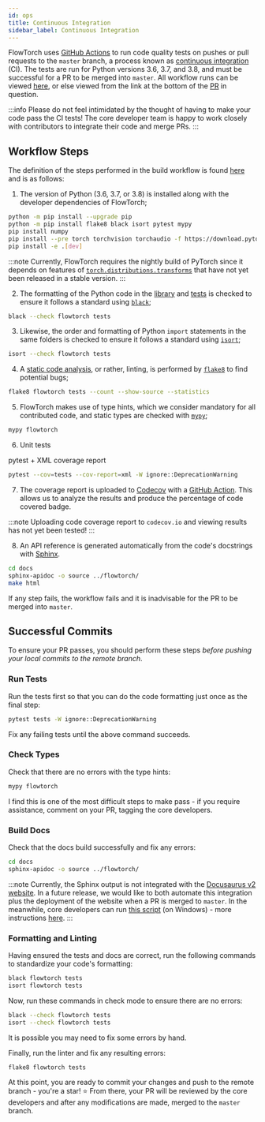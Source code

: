```yaml
---
id: ops
title: Continuous Integration
sidebar_label: Continuous Integration
---
```


FlowTorch uses [GitHub Actions](https://docs.github.com/en/actions) to run code quality tests on pushes or pull requests to the `master` branch, a process known as [continuous integration](https://en.wikipedia.org/wiki/Continuous_integration) (CI). The tests are run for Python versions 3.6, 3.7, and 3.8, and must be successful for a PR to be merged into `master`. All workflow runs can be viewed [here](https://github.com/facebookincubator/flowtorch/actions), or else viewed from the link at the bottom of the [PR](https://github.com/facebookincubator/flowtorch/pulls) in question.

:::info
Please do not feel intimidated by the thought of having to make your code pass the CI tests! The core developer team is happy to work closely with contributors to integrate their code and merge PRs.
:::

## Workflow Steps
The definition of the steps performed in the build workflow is found [here](https://github.com/facebookincubator/flowtorch/blob/master/.github/workflows/python-package.yml) and is as follows:

1. The version of Python (3.6, 3.7, or 3.8) is installed along with the developer dependencies of FlowTorch;
```bash
python -m pip install --upgrade pip
python -m pip install flake8 black isort pytest mypy
pip install numpy
pip install --pre torch torchvision torchaudio -f https://download.pytorch.org/whl/nightly/cpu/torch_nightly.html
pip install -e .[dev]
```
:::note
Currently, FlowTorch requires the nightly build of PyTorch since it depends on features of [`torch.distributions.transforms`](https://github.com/pytorch/pytorch/blob/master/torch/distributions/transforms.py) that have not yet been released in a stable version.
:::

2. The formatting of the Python code in the [library](https://github.com/facebookincubator/flowtorch/tree/master/flowtorch) and [tests](https://github.com/facebookincubator/flowtorch/tree/master/tests) is checked to ensure it follows a standard using [`black`](https://black.readthedocs.io/en/stable/);
```bash
black --check flowtorch tests
```
3. Likewise, the order and formatting of Python `import` statements in the same folders is checked to ensure it follows a standard using [`isort`](https://pycqa.github.io/isort/);
```bash
isort --check flowtorch tests
```
4. A [static code analysis](https://en.wikipedia.org/wiki/Static_program_analysis), or rather, linting, is performed by [`flake8`](https://flake8.pycqa.org/en/latest/) to find potential bugs;
```bash
flake8 flowtorch tests --count --show-source --statistics
```
5. FlowTorch makes use of type hints, which we consider mandatory for all contributed code, and static types are checked with [`mypy`](https://github.com/python/mypy);
```bash
mypy flowtorch
```
6. Unit tests

pytest + XML coverage report
```bash
pytest --cov=tests --cov-report=xml -W ignore::DeprecationWarning
```

7. The coverage report is uploaded to [Codecov](https://about.codecov.io/) with a [GitHub Action](https://github.com/codecov/codecov-action). This allows us to analyze the results and produce the percentage of code covered badge.

:::note
Uploading code coverage report to `codecov.io` and viewing results has not yet been tested!
:::

8. An API reference is generated automatically from the code's docstrings with [Sphinx](https://www.sphinx-doc.org/en/master/).
```bash
cd docs
sphinx-apidoc -o source ../flowtorch/
make html
```
If any step fails, the workflow fails and it is inadvisable for the PR to be merged into `master`.

## Successful Commits
To ensure your PR passes, you should perform these steps *before pushing your local commits to the remote branch*.

### Run Tests
Run the tests first so that you can do the code formatting just once as the final step:
```bash
pytest tests -W ignore::DeprecationWarning
```
Fix any failing tests until the above command succeeds.

### Check Types
Check that there are no errors with the type hints:
```bash
mypy flowtorch
```
I find this is one of the most difficult steps to make pass - if you require assistance, comment on your PR, tagging the core developers.

### Build Docs
Check that the docs build successfully and fix any errors:
```bash
cd docs
sphinx-apidoc -o source ../flowtorch/
```
:::note
Currently, the Sphinx output is not integrated with the [Docusaurus v2 website](https://flowtorch.ai/api). In a future release, we would like to both automate this integration plus the deployment of the website when a PR is merged to `master`. In the meanwhile, core developers can run [this script](https://github.com/facebookincubator/flowtorch/blob/master/deploy-website-windows.bat) (on Windows) - more instructions [here](https://github.com/facebookincubator/flowtorch/tree/master/website).
:::

### Formatting and Linting
Having ensured the tests and docs are correct, run the following commands to standardize your code's formatting:
```bash
black flowtorch tests
isort flowtorch tests
```
Now, run these commands in check mode to ensure there are no errors:
```bash
black --check flowtorch tests
isort --check flowtorch tests
```
It is possible you may need to fix some errors by hand.

Finally, run the linter and fix any resulting errors:
```bash
flake8 flowtorch tests
```
At this point, you are ready to commit your changes and push to the remote branch - you're a star! :star: From there, your PR will be reviewed by the core developers and after any modifications are made, merged to the `master` branch.
